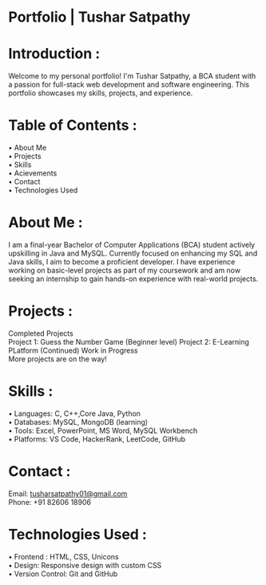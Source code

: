 # Portfolio | Tushar Satpathy<br>

# Introduction : <br>
Welcome to my personal portfolio! I'm Tushar Satpathy, a BCA student with a passion for full-stack web development and software engineering. This portfolio showcases my skills, projects, and experience. <br>

# Table of Contents : <br>
• About Me<br>
• Projects<br>
• Skills<br>
• Acievements<br>
• Contact<br>
• Technologies Used<br>

# About Me : <br>
I am a final-year Bachelor of Computer Applications (BCA) student actively upskilling in Java and MySQL. Currently focused on enhancing my SQL and Java skills, I aim to become a proficient developer. I have experience working on basic-level projects as part of my coursework and am now seeking an internship to gain hands-on experience with real-world projects.

# Projects : <br>
Completed Projects<br>
Project 1: Guess the Number Game (Beginner level)
Project 2: E-Learning PLatform (Continued)
Work in Progress<br>
More projects are on the way!<br>

# Skills : <br>
• Languages: C, C++,Core Java, Python<br>
• Databases: MySQL, MongoDB (learning)<br>
• Tools: Excel, PowerPoint, MS Word, MySQL Workbench<br>
• Platforms: VS Code, HackerRank, LeetCode, GitHub<br>

# Contact : <br>
Email: tusharsatpathy01@gmail.com<br>
Phone: +91 82606 18906<br>

# Technologies Used : <br>
• Frontend : HTML, CSS, Unicons<br>
• Design: Responsive design with custom CSS<br>
• Version Control: Git and GitHub<br>
